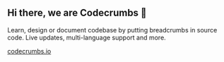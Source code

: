## Hi there, we are Codecrumbs 👋

Learn, design or document codebase by putting breadcrumbs in source code. Live updates, multi-language support and more.

[codecrumbs.io](codecrumbs.io)
